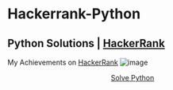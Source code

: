 # Hackerrank-Python


## Python Solutions | <a href="https://www.hackerrank.com/" target="_blank">HackerRank</a>

My Achievements on <a href="https://www.hackerrank.com/asimranaxo?hr_r=1" target="_blank">HackerRank</a>
![image](https://user-images.githubusercontent.com/118390636/212944131-58a3dba5-5076-41fa-a001-23d561b9da8a.png)

<p align="center">
  <a href="https://www.hackerrank.com/domains/python?filters%5Bstatus%5D%5B%5D=unsolved&badge_type=python" target="_blank">Solve Python</a>
</p>
